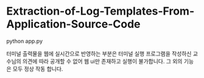 # Extraction-of-Log-Templates-From-Application-Source-Code


python app.py

터미널 출력물을 웹에 실시간으로 반영하는 부분은 터미널 실행 프로그램을 작성하신 교수님의 의견에 따라 공개할 수 없어 웹 ui만 존재하고 실행이 불가합니다.
그 외의 기능은 모두 정상 작동 합니다.
